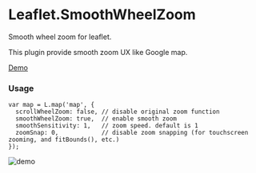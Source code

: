 # Leaflet.SmoothWheelZoom

Smooth wheel zoom for leaflet.

This plugin provide smooth zoom UX like Google map.

[Demo](https://dcode-evo.github.io/Leaflet.SmoothWheelZoom/)

### Usage

```
var map = L.map('map', {
  scrollWheelZoom: false, // disable original zoom function
  smoothWheelZoom: true,  // enable smooth zoom 
  smoothSensitivity: 1,   // zoom speed. default is 1
  zoomSnap: 0,            // disable zoom snapping (for touchscreen zooming, and fitBounds(), etc.)
});
```

![demo](./demo_gif/demo.gif "demo")
